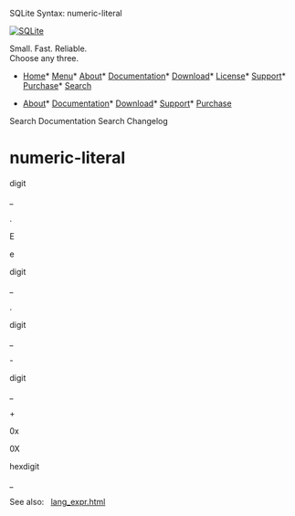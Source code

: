 




SQLite Syntax: numeric\-literal




[![SQLite](../images/sqlite370_banner.gif)](../index.html)


Small. Fast. Reliable.  
Choose any three.


* [Home](../index.html)* [Menu](javascript:void(0))* [About](../about.html)* [Documentation](../docs.html)* [Download](../download.html)* [License](../copyright.html)* [Support](../support.html)* [Purchase](../prosupport.html)* [Search](javascript:void(0))




* [About](../about.html)* [Documentation](../docs.html)* [Download](../download.html)* [Support](../support.html)* [Purchase](../prosupport.html)






Search Documentation
Search Changelog







# numeric\-literal








digit

\_










.









E





e


digit

\_













.



digit

\_













\-



digit

\_








\+

















0x





0X

hexdigit

\_















  

  

See also:   [lang\_expr.html](../lang_expr.html)

